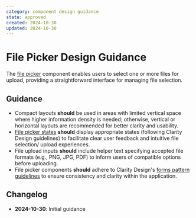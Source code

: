 ```yaml
---
category: component design guidance
state: approved
created: 2024-10-30
updated: 2024-10-30
---
```


# File Picker Design Guidance

The [file picker](https://clarity.design/documentation/file-picker) component enables users to select one or more files for upload, providing a straightforward interface for managing file selection.

## Guidance

- Compact layouts **should** be used in areas with limited vertical space where higher information density is needed; otherwise, vertical or horizontal layouts are recommended for better clarity and usability.
- [File picker states](https://clarity.design/documentation/file-picker#states) **should** display appropriate states (following Clarity Design guidelines) to facilitate clear user feedback and intuitive file selection/ upload experiences.
- File upload inputs **should** include helper text specifying accepted file formats (e.g., PNG, JPG, PDF) to inform users of compatible options before uploading.
- File picker components **should** adhere to Clarity Design's [forms pattern guidelines](https://clarity.design/documentation/forms) to ensure consistency and clarity within the application.

## Changelog

- **2024-10-30**: Initial guidance
